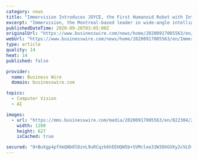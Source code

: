 ```yaml
---
category: news
title: "Immervision Introduces JOYCE, the First Humanoid Robot with Intelligent Vision Developed by the Computer Vision Community"
excerpt: "Immervision, the Montreal-based leader in wide-angle intelligent vision, introduces JOYCE, the first humanoid robot developed by the computer vision c"
publishedDateTime: 2020-09-26T03:05:00Z
originalUrl: "https://www.businesswire.com/news/home/20200917005563/en/Immervision-Introduces-JOYCE-the-First-Humanoid-Robot-with-Intelligent-Vision-Developed-by-the-Computer-Vision-Community"
webUrl: "https://www.businesswire.com/news/home/20200917005563/en/Immervision-Introduces-JOYCE-the-First-Humanoid-Robot-with-Intelligent-Vision-Developed-by-the-Computer-Vision-Community"
type: article
quality: 14
heat: 14
published: false

provider:
  name: Business Wire
  domain: businesswire.com

topics:
  - Computer Vision
  - AI

images:
  - url: "https://mms.businesswire.com/media/20200917005563/en/822304/23/JOYCE_Banner_hires.jpg"
    width: 1200
    height: 627
    isCached: true

secured: "0+BuXgp4pfXmQNbOlDznL9uRCqzk6hEEHQW5b+SVMclee33W30XGVXy2cVLO+h4c/mDIWixug4Fp2EG4bTcSwFOoixiYIza3ZHlKO0o03U52Agdqs40EbTwmx/6E1mvH7qjtXYkO/35RZIYFPwbjuCAdd4iBxz9rRXa6xdlEUhRoSi5fRK3h2zs6utVWkjbGU4ep69MHF/kpHAdZ2YTLkK6I4AEnrRr2V2ORwcaJQ6w7+JRjHeAn67TwWiVDi+7/1T322NrnvRahgT+7clZ5FovydcKuAVlmOkMwQASLHyUnCNiXxFaBWbQ6VOLY46shcpSykCUQE2Mt6N4qB6hhAtVAqj33ofn8pHKrpW/lwNA=;Kd1qTIIeWQWlnFliRO6J3w=="
---
```


